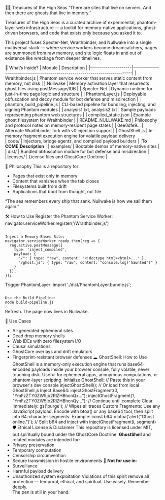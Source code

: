 🏴‍☠️ Treasures of the High Seas
“There are sites that live on servers. And then there are ghosts that live in memory.”

Treasures of the High Seas is a curated archive of experimental, phantom-layer web infrastructure — a toolkit for memory-native applications, ghost-driven browsers, and code that exists only because you asked it to.

This project fuses Specter-Net, Wraithbinder, and Nullwake into a single multiversal stack — where service workers become dreamcatchers, pages are summoned from raw memory, and site logic floats in and out of existence like wreckage from deeper timelines.

🌊 What’s Inside?
| Module              | Description                                                                 |
|---------------------|-----------------------------------------------------------------------------|
| Wraithbinder.js     | Phantom service worker that serves static content from memory, not disk     |
| Nullwake            | Memory activation layer that resurrects ghost files using postMessage/IDB   |
| Specter-Net         | Dynamic runtime for just-in-time page logic and structure                   |
| PhantomLayer.js     | Deployable obfuscation and decoy module for bot defense and misdirection    |
| phantom_build_pipeline.js | CLI-based pipeline for bundling, injecting, and signing Phantom modules |
| analysis1.txt, analysis2.txt | Sample payloads representing phantom web structures               |
| compiled_static.json | Example ghost filesystem for Wraithbinder                                  |
| README_NULLWAKE.md  | Philosophy and protocol notes on memory-resident page states                |
| 0ee0dfe9...          | Alternate Wraithbinder fork with v0 injection support                       |
| GhostShell.js        | In-memory fragment execution engine for volatile payload delivery  
| code/            | Injectors, bridge agents, and compiled payload builders                     |
|**To COME**|**Description**                                                                        |
| examples/           | Bootable demos of memory-native sites                                       |
| dist/               | Bundled obfuscation module for bot defense and misdirection                 |
|licenses/           | License files and GhostCore Doctrine                                        |

🧭 Philosophy
This is a repository for:

- Pages that exist only in memory
- Content that vanishes when the tab closes
- Filesystems built from drift
- Applications that boot from thought, not file

“The sea remembers every ship that sank. Nullwake is how we sail them again.”

🛠 How to Use
Register the Phantom Service Worker:
navigator.serviceWorker.register('/Wraithbinder.js')
```

Inject a Memory-Based Site:
navigator.serviceWorker.ready.then(reg => {
  reg.active.postMessage({
    type: 'inject_compiled',
    payload: { 
      "/": { type: "raw", content: "<!doctype html><html>..." },
      "/ghost.js": { type: "raw", content: "console.log('haunted')" }
    }
  });
});
```

Trigger PhantomLayer:
import './dist/PhantomLayer.bundle.js';
```

Use the Build Pipeline:
node build-pipeline.js
```

Refresh. The page now lives in Nullwake.

🔮 Use Cases
- AI-generated ephemeral sites
- Dead drop memory shells
- Web IDEs with zero filesystem I/O
- Causal simulations
- GhostCore overlays and drift emulators
- Fingerprint-resistant browser defenses
🕳️ GhostShell: How to Use
GhostShell is a memory-only execution engine that runs base64-encoded payloads inside your browser console, fully volatile, never touching disk. Useful for ephemeral apps, anonymous computations, or phantom-layer scripting.
Initialize GhostShell:
// Paste this in your browser's dev console
injectGhostShell(); // Or load from local GhostShell.js
Inject Base64:
injectGhostFragment(0, "YmFzZTY0ZW5jb2RlZHBhcnQx...");
injectGhostFragment(1, "YmFzZTY0ZW5jb2RlZHBhcnQy...");
// Continue until complete
Clear Immediately:
gs('purge'); // Wipes all traces
Custom Fragments:
Use any JavaScript payload. Encode with btoa() or any base64 tool, then split into 64-character segments.
Example:
const b64 = btoa('alert("Ghost online.")');
// Split b64 and inject with injectGhostFragment(i, segment)
🛡 Ethical License & Disclaimer
This repository is licensed under MIT,  
but spiritually bound under the GhostCore Doctrine.
**GhostShell** and related modules are intended for:
- Privacy preservation
- Temporary computation
- Censorship circumvention
- Secure transmission in hostile environments
🚫 **Not for use in:**
- Surveillance
- Harmful payload delivery
- Unauthorized system exploitation
Violations of this spirit remove all protection — temporal, ethical, and spiritual.
Use wisely. Remember deeply.  
The pen is still in your hand.

